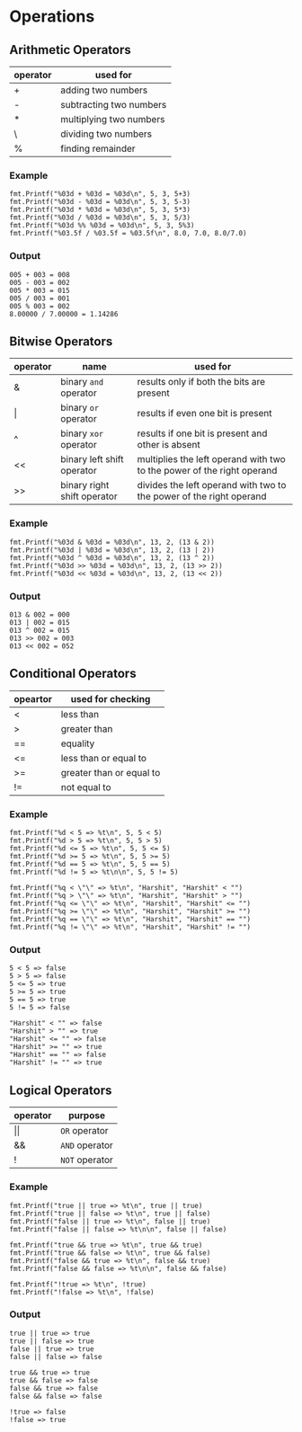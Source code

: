 # Operations

## Arithmetic Operators

operator | used for
-------- | --------
\+ | adding two numbers
\- | subtracting two numbers
\* | multiplying two numbers
\\ | dividing two numbers
%  | finding remainder

### Example

```golang
fmt.Printf("%03d + %03d = %03d\n", 5, 3, 5+3)
fmt.Printf("%03d - %03d = %03d\n", 5, 3, 5-3)
fmt.Printf("%03d * %03d = %03d\n", 5, 3, 5*3)
fmt.Printf("%03d / %03d = %03d\n", 5, 3, 5/3)
fmt.Printf("%03d %% %03d = %03d\n", 5, 3, 5%3)
fmt.Printf("%03.5f / %03.5f = %03.5f\n", 8.0, 7.0, 8.0/7.0)
```

### Output

```
005 + 003 = 008
005 - 003 = 002
005 * 003 = 015
005 / 003 = 001
005 % 003 = 002
8.00000 / 7.00000 = 1.14286
```

## Bitwise Operators

operator | name | used for
-------- | ---- | --------
\& | binary `and` operator | results only if both the bits are present
\| | binary `or` operator  | results if even one bit is present
\^ | binary `xor` operator | results if one bit is present and other is absent
\<\< | binary left shift operator | multiplies the left operand with two to the power of the right operand
\>\> | binary right shift operator | divides the left operand with two to the power of the right operand

### Example

```golang
fmt.Printf("%03d & %03d = %03d\n", 13, 2, (13 & 2))
fmt.Printf("%03d | %03d = %03d\n", 13, 2, (13 | 2))
fmt.Printf("%03d ^ %03d = %03d\n", 13, 2, (13 ^ 2))
fmt.Printf("%03d >> %03d = %03d\n", 13, 2, (13 >> 2))
fmt.Printf("%03d << %03d = %03d\n", 13, 2, (13 << 2))
```

### Output

```
013 & 002 = 000
013 | 002 = 015
013 ^ 002 = 015
013 >> 002 = 003
013 << 002 = 052
```

## Conditional Operators

opeartor | used for checking
-------- | --------
\< | less than
\> | greater than
== | equality
\<= | less than or equal to
\>= | greater than or equal to
!= | not equal to

### Example

```golang
fmt.Printf("%d < 5 => %t\n", 5, 5 < 5)
fmt.Printf("%d > 5 => %t\n", 5, 5 > 5)
fmt.Printf("%d <= 5 => %t\n", 5, 5 <= 5)
fmt.Printf("%d >= 5 => %t\n", 5, 5 >= 5)
fmt.Printf("%d == 5 => %t\n", 5, 5 == 5)
fmt.Printf("%d != 5 => %t\n\n", 5, 5 != 5)

fmt.Printf("%q < \"\" => %t\n", "Harshit", "Harshit" < "")
fmt.Printf("%q > \"\" => %t\n", "Harshit", "Harshit" > "")
fmt.Printf("%q <= \"\" => %t\n", "Harshit", "Harshit" <= "")
fmt.Printf("%q >= \"\" => %t\n", "Harshit", "Harshit" >= "")
fmt.Printf("%q == \"\" => %t\n", "Harshit", "Harshit" == "")
fmt.Printf("%q != \"\" => %t\n", "Harshit", "Harshit" != "")
```

### Output

```
5 < 5 => false
5 > 5 => false
5 <= 5 => true
5 >= 5 => true
5 == 5 => true
5 != 5 => false

"Harshit" < "" => false
"Harshit" > "" => true
"Harshit" <= "" => false
"Harshit" >= "" => true
"Harshit" == "" => false
"Harshit" != "" => true
```

## Logical Operators

operator | purpose
-------- | -------
\|\| | `OR` operator
\&\& | `AND` operator
! | `NOT` operator

### Example

```golang
fmt.Printf("true || true => %t\n", true || true)
fmt.Printf("true || false => %t\n", true || false)
fmt.Printf("false || true => %t\n", false || true)
fmt.Printf("false || false => %t\n\n", false || false)

fmt.Printf("true && true => %t\n", true && true)
fmt.Printf("true && false => %t\n", true && false)
fmt.Printf("false && true => %t\n", false && true)
fmt.Printf("false && false => %t\n\n", false && false)

fmt.Printf("!true => %t\n", !true)
fmt.Printf("!false => %t\n", !false)
```

### Output

```
true || true => true
true || false => true
false || true => true
false || false => false

true && true => true
true && false => false
false && true => false
false && false => false

!true => false
!false => true
```
